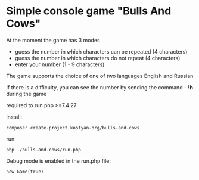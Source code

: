 # Simple console game "Bulls And Cows"

At the moment the game has 3 modes

* guess the number in which characters can be repeated (4 characters)
* guess the number in which characters do not repeat (4 characters)
* enter your number (1 - 9 characters)

The game supports the choice of one of two languages English and Russian

If there is a difficulty, you can see the number by sending the command - **!h** during the game

required to run php >=7.4.27

install:

    composer create-project kostyan-org/bulls-and-cows

run:

    php ./bulls-and-cows/run.php

Debug mode is enabled in the run.php file:

    new Game(true)
